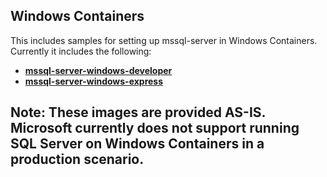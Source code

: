 ## Windows Containers
This includes samples for setting up mssql-server in Windows Containers. Currently it includes the following:
- __[mssql-server-windows-developer](mssql-server-windows-developer/)__
- __[mssql-server-windows-express](mssql-server-windows-express/)__

## Note: These images are provided AS-IS. Microsoft currently does not support running SQL Server on Windows Containers in a production scenario. 
